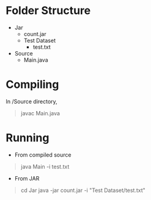 # Folder Structure
+ Jar
  - count.jar
  + Test Dataset
	- test.txt
+ Source
  - Main.java

# Compiling
In /Source directory,
> javac Main.java

# Running
- From compiled source
> java Main -i test.txt

- From JAR
> cd Jar
> java -jar count.jar -i "Test Dataset/test.txt"
